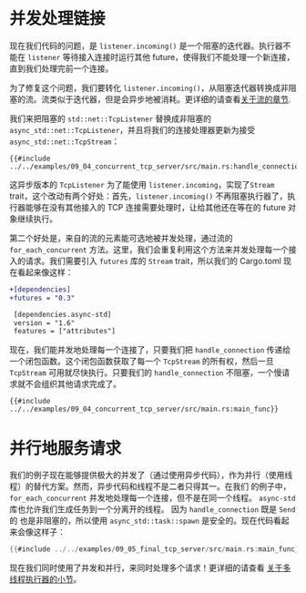# 并发处理链接

现在我们代码的问题，是 `listener.incoming()` 是一个阻塞的迭代器。执行器不能在 `listener` 等待接入连接时运行其他 future，使得我们不能处理一个新连接，直到我们处理完前一个连接。

为了修复这个问题，我们要转化 `listener.incoming()`，从阻塞迭代器转换成非阻塞的流。流类似于迭代器，但是会异步地被消耗。更详细的请查看[关于流的章节](../05_streams/01_chapter.md).

我们来把阻塞的 `std::net::TcpListener` 替换成非阻塞的 `async_std::net::TcpListener`，并且将我们的连接处理器更新为接受 `async_std::net::TcpStream`：

```rust,ignore
{{#include ../../examples/09_04_concurrent_tcp_server/src/main.rs:handle_connection}}
```

这异步版本的 `TcpListener` 为了能使用 `listener.incoming`，实现了`Stream` trait，这个改动有两个好处：首先，`listener.incoming()` 不再阻塞执行器了，执行器能够在没有其他接入的 TCP 连接需要处理时，让给其他还在等在的 future 对象继续执行。

第二个好处是，来自的流的元素能可选地被并发处理，通过流的 `for_each_concurrent` 方法。这里，我们会重复利用这个方法来并发处理每一个接入的请求。我们需要引入 `futures` 库的 `Stream` trait，所以我们的 Cargo.toml 现在看起来像这样：

```diff
+[dependencies]
+futures = "0.3"

 [dependencies.async-std]
 version = "1.6"
 features = ["attributes"]
```

现在，我们能并发地处理每一个连接了，只要我们把 `handle_connection` 传递给一个闭包函数。这个闭包函数获取了每一个 `TcpStream` 的所有权，然后一旦 `TcpStream` 可用就尽快执行。只要我们的 `handle_connection` 不阻塞，一个慢请求就不会组织其他请求完成了。

```rust,ignore
{{#include ../../examples/09_04_concurrent_tcp_server/src/main.rs:main_func}}
```

# 并行地服务请求

我们的例子现在能够提供极大的并发了（通过使用异步代码），作为并行（使用线程）的替代方案。然而，异步代码和线程不是二者只得其一。在我们 的例子中， `for_each_concurrent` 并发地处理每一个连接，但不是在同一个线程。 `async-std` 库也允许我们生成任务到一个分离开的线程。 因为 `handle_connection` 既是 `Send` 的 也是非阻塞的，所以使用 `async_std::task::spawn` 是安全的。现在代码看起来会像这样子：

```rust
{{#include ../../examples/09_05_final_tcp_server/src/main.rs:main_func}}
```

现在我们同时使用了并发和并行，来同时处理多个请求！更详细的请查看 [关于多线程执行器的小节](../08_ecosystem/00_chapter.md#single-threading-vs-multithreading)。
